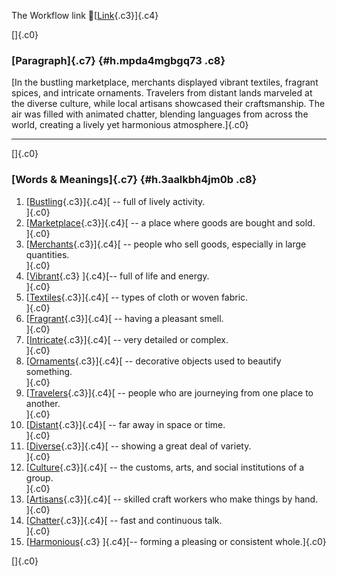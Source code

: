 The Workflow link
👏[[Link](https://www.google.com/url?q=http://www.google.com&sa=D&source=editors&ust=1755995946098848&usg=AOvVaw2rqbB2f2zwaG0gdB8AIM_q){.c3}]{.c4}

[]{.c0}

### [Paragraph]{.c7} {#h.mpda4mgbgq73 .c8}

[In the bustling marketplace, merchants displayed vibrant textiles,
fragrant spices, and intricate ornaments. Travelers from distant lands
marveled at the diverse culture, while local artisans showcased their
craftsmanship. The air was filled with animated chatter, blending
languages from across the world, creating a lively yet harmonious
atmosphere.]{.c0}

------------------------------------------------------------------------

[]{.c0}

### [Words & Meanings]{.c7} {#h.3aalkbh4jm0b .c8}

1.  [[Bustling](https://www.google.com/url?q=http://www.google.com&sa=D&source=editors&ust=1755995946099570&usg=AOvVaw0m42hvpIZGqMDtKZx60jRi){.c3}]{.c4}[ --
    full of lively activity.\
    ]{.c0}
2.  [[Marketplace](https://www.google.com/url?q=http://www.google.com&sa=D&source=editors&ust=1755995946099705&usg=AOvVaw3dsXhmtld30WjF-3MW_ZKX){.c3}]{.c4}[ --
    a place where goods are bought and sold.\
    ]{.c0}
3.  [[Merchants](https://www.google.com/url?q=http://www.google.com&sa=D&source=editors&ust=1755995946099842&usg=AOvVaw2byIWG0MS7kL-syBQrJZeO){.c3}]{.c4}[ --
    people who sell goods, especially in large quantities.\
    ]{.c0}
4.  [[Vibrant](https://www.google.com/url?q=http://www.google.com&sa=D&source=editors&ust=1755995946099979&usg=AOvVaw3gFIH6hzFzY8e3pouZ-qcE){.c3}
    ]{.c4}[-- full of life and energy.\
    ]{.c0}
5.  [[Textiles](https://www.google.com/url?q=http://www.google.com&sa=D&source=editors&ust=1755995946100104&usg=AOvVaw3HK7B2Xbz8QFkd004YX6yn){.c3}]{.c4}[ --
    types of cloth or woven fabric.\
    ]{.c0}
6.  [[Fragrant](https://www.google.com/url?q=http://www.google.com&sa=D&source=editors&ust=1755995946100214&usg=AOvVaw2Pyh6RGYFyvrchI5os9x7y){.c3}]{.c4}[ --
    having a pleasant smell.\
    ]{.c0}
7.  [[Intricate](https://www.google.com/url?q=http://www.google.com&sa=D&source=editors&ust=1755995946100315&usg=AOvVaw3cYNI3DAtMq_84j9OghDmL){.c3}]{.c4}[ --
    very detailed or complex.\
    ]{.c0}
8.  [[Ornaments](https://www.google.com/url?q=http://www.google.com&sa=D&source=editors&ust=1755995946100420&usg=AOvVaw2keEYYBO_hc6ZiMaBwSIZv){.c3}]{.c4}[ --
    decorative objects used to beautify something.\
    ]{.c0}
9.  [[Travelers](https://www.google.com/url?q=http://www.google.com&sa=D&source=editors&ust=1755995946100566&usg=AOvVaw3RlLiyXNzgKkPdWuZkunpr){.c3}]{.c4}[ --
    people who are journeying from one place to another.\
    ]{.c0}
10. [[Distant](https://www.google.com/url?q=http://www.google.com&sa=D&source=editors&ust=1755995946100803&usg=AOvVaw2a2xa8l3XRl8T96NQg7gwc){.c3}]{.c4}[ --
    far away in space or time.\
    ]{.c0}
11. [[Diverse](https://www.google.com/url?q=http://www.google.com&sa=D&source=editors&ust=1755995946101041&usg=AOvVaw3lZoRrPm99ZHqxc27wpDf3){.c3}]{.c4}[ --
    showing a great deal of variety.\
    ]{.c0}
12. [[Culture](https://www.google.com/url?q=http://www.google.com&sa=D&source=editors&ust=1755995946101229&usg=AOvVaw3d7i-fBfSbHbu_z7xYecYj){.c3}]{.c4}[ --
    the customs, arts, and social institutions of a group.\
    ]{.c0}
13. [[Artisans](https://www.google.com/url?q=http://www.google.com&sa=D&source=editors&ust=1755995946101403&usg=AOvVaw1e5VjubFyNd1Wz9aDO-hv8){.c3}]{.c4}[ --
    skilled craft workers who make things by hand.\
    ]{.c0}
14. [[Chatter](https://www.google.com/url?q=http://www.google.com&sa=D&source=editors&ust=1755995946101555&usg=AOvVaw1RpX909-ovIBmQi1VjJ9OH){.c3}]{.c4}[ --
    fast and continuous talk.\
    ]{.c0}
15. [[Harmonious](https://www.google.com/url?q=http://www.google.com&sa=D&source=editors&ust=1755995946101735&usg=AOvVaw0E1aWmUejtO_5kjmA8K4eM){.c3}
    ]{.c4}[-- forming a pleasing or consistent whole.]{.c0}

[]{.c0}
